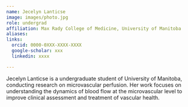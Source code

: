 ```yaml
---
name: Jecelyn Lanticse
image: images/photo.jpg
role: undergrad
affiliation: Max Rady College of Medicine, University of Manitoba
aliases:
links:
  orcid: 0000-0XXX-XXXX-XXXX
  google-scholar: xxx
  linkedin: xxxx

---
```


Jecelyn Lanticse is a undergraduate student of University of Manitoba, conducting research on microvascular perfusion. Her work focuses on understanding the dynamics of blood flow at the microvascular level to improve clinical assessment and treatment of vascular health. 